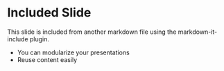 # Included Slide

This slide is included from another markdown file using the markdown-it-include plugin.

- You can modularize your presentations
- Reuse content easily
